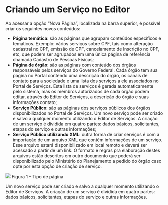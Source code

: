 # Criando um Serviço no Editor

Ao acessar a opção “Nova Página”, localizada na barra superior, é possível criar os seguintes novos conteúdos:

* **Página temática**: são as páginas que agrupam conteúdos específicos e temáticos. Exemplo: vários serviços sobre CPF, tais como alteração cadastral no CPF, emissão de CPF, cancelamento de Inscrição no CPF, etc, que podem ser agrupados em uma única página de referência chamada Cadastro de Pessoas Físicas;
* **Página de órgão**: são as páginas com conteúdo dos órgãos responsáveis pelos serviços do Governo Federal. Cada órgão tem sua página no Portal contendo uma descrição do órgão, os canais de contato para a sociedade e uma lista dos serviços a ele associados no Portal de Serviços. Esta lista de serviços é gerada automaticamente pelo sistema, mas os membros autorizados de cada órgão podem editar, através do Editor de Serviços, a descrição do órgão e suas informações contato;
* **Serviço Público**: são as páginas dos serviços públicos dos órgãos disponibilizados no Portal de Serviços. Um novo serviço pode ser criado e salvo a qualquer momento utilizando o Editor de Serviços. A criação de um serviço é dividida em quatro partes: dados básicos, solicitantes, etapas do serviço e outras informações;
* **Serviço Público utilizando XML**: outra forma de criar serviços é com a importação de um arquivo XML que contém informações de um serviço. Esse arquivo estará disponibilizado em local remoto e deverá ser acessado a partir de um link. O formato e regras pra elaboração destes arquivos estão descritos em outro documento que poderá ser disponibilizado pelo Ministério do Planejamento a pedido do órgão caso opte por esta opção de criação de serviço.

![](imagens/Editor_Nova_Página.png)
Figura 1 – Tipo de página

Um novo serviço pode ser criado e salvo a qualquer momento utilizando o Editor de Serviços. A criação de um serviço é dividida em quatro partes: dados básicos, solicitantes, etapas do serviço e outras informações.